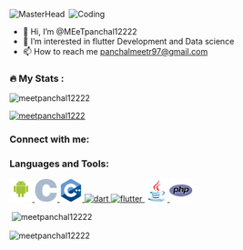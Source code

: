 ![MasterHead](./github-header-image.png)
<img align="right" alt="Coding" width="400" src="https://camo.githubusercontent.com/da0accfcc31aa6c62a8d2c7ce785fd454451e39c34fdaf0e1b948c378b59e691/68747470733a2f2f7374617469632e7769787374617469632e636f6d2f6d656469612f3262653163655f38363435363739303038343534313865626664363165323937363337343634647e6d76322e676966">
- 👋 Hi, I’m @MEeTpanchal12222
- 👀 I’m interested in flutter Development and Data science 
- 📫 How to reach me panchalmeetr97@gmail.com
<h3 align="left">🔥   My Stats :</h3>

<p align="left"> <img src="https://komarev.com/ghpvc/?username=meetpanchal1222&label=Profile%20views&color=0e75b6&style=flat" alt="meetpanchal12222" /> </p>

<p align="left"> <a href="https://github.com/ryo-ma/github-profile-trophy"><img src="https://github-profile-trophy.vercel.app/?username=meetpanchal12222" alt="meetpanchal1222" /></a> </p>

<h3 align="left">Connect with me:</h3>
<p align="left">
</p>

<h3 align="left">Languages and Tools:</h3>
<p align="left"> <a href="https://developer.android.com" target="_blank" rel="noreferrer"> <img src="https://raw.githubusercontent.com/devicons/devicon/master/icons/android/android-original-wordmark.svg" alt="android" width="40" height="40"/> </a> <a href="https://www.cprogramming.com/" target="_blank" rel="noreferrer"> <img src="https://raw.githubusercontent.com/devicons/devicon/master/icons/c/c-original.svg" alt="c" width="40" height="40"/> </a> <a href="https://www.w3schools.com/cpp/" target="_blank" rel="noreferrer"> <img src="https://raw.githubusercontent.com/devicons/devicon/master/icons/cplusplus/cplusplus-original.svg" alt="cplusplus" width="40" height="40"/> </a> <a href="https://dart.dev" target="_blank" rel="noreferrer"> <img src="https://www.vectorlogo.zone/logos/dartlang/dartlang-icon.svg" alt="dart" width="40" height="40"/> </a> <a href="https://flutter.dev" target="_blank" rel="noreferrer"> <img src="https://www.vectorlogo.zone/logos/flutterio/flutterio-icon.svg" alt="flutter" width="40" height="40"/> </a> <a href="https://www.java.com" target="_blank" rel="noreferrer"> <img src="https://raw.githubusercontent.com/devicons/devicon/master/icons/java/java-original.svg" alt="java" width="40" height="40"/> </a> <a href="https://www.php.net" target="_blank" rel="noreferrer"> <img src="https://raw.githubusercontent.com/devicons/devicon/master/icons/php/php-original.svg" alt="php" width="40" height="40"/> </a> </p>

<p>&nbsp;<img align="center" src="https://github-readme-stats.vercel.app/api?username=meetpanchal12222&show_icons=true&locale=en" alt="meetpanchal12222" /></p>

<p><img align="center" src="https://github-readme-streak-stats.herokuapp.com/?user=meetpanchal12222&" alt="meetpanchal12222" /></p>



<!---
MEeTpanchal1222/MEeTpanchal1222 is a ✨ special ✨ repository because its `README.md` (this file) appears on your GitHub profile.
You can click the Preview link to take a look at your changes.
--->
